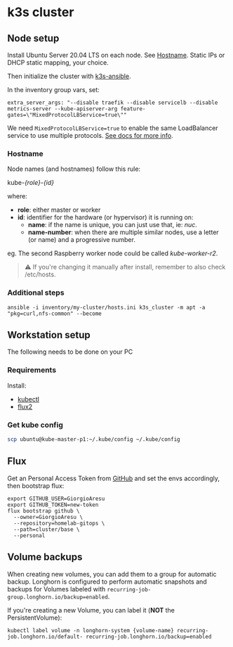 # k3s cluster

## Node setup

Install Ubuntu Server 20.04 LTS on each node. See [Hostname](#Hostname).
Static IPs or DHCP static mapping, your choice.

Then initialize the cluster with [k3s-ansible](https://github.com/k3s-io/k3s-ansible).

In the inventory group vars, set:

```
extra_server_args: "--disable traefik --disable servicelb --disable metrics-server --kube-apiserver-arg feature-gates=\"MixedProtocolLBService=true\""
```

We need `MixedProtocolLBService=true` to enable the same LoadBalancer service to use multiple protocols.
[See docs for more info](https://kubernetes.io/docs/reference/command-line-tools-reference/feature-gates/).

### Hostname

Node names (and hostnames) follow this rule:

kube-*{role}*-*{id}*

where:

- **role**: either master or worker
- **id**: identifier for the hardware (or hypervisor) it is running on:
  - **name**: if the name is unique, you can just use that, ie: *nuc*.
  - **name-number**: when there are multiple similar nodes, use a letter (or name) and a progressive number.

eg. The second Raspberry worker node could be called *kube-worker-r2*.

> :warning: If you're changing it manually after install, remember to also check /etc/hosts.


### Additional steps

```shell
ansible -i inventory/my-cluster/hosts.ini k3s_cluster -m apt -a "pkg=curl,nfs-common" --become
```


## Workstation setup

The following needs to be done on your PC


### Requirements

Install:

- [kubectl](https://kubernetes.io/docs/tasks/tools/)
- [flux2](https://fluxcd.io/docs/installation/#install-the-flux-cli)


### Get kube config

```bash
scp ubuntu@kube-master-p1:~/.kube/config ~/.kube/config
```


## Flux

Get an Personal Access Token from [GitHub](https://github.com/settings/tokens) and set the envs accordingly, then bootstrap flux:

```
export GITHUB_USER=GiorgioAresu
export GITHUB_TOKEN=new-token
flux bootstrap github \
  --owner=GiorgioAresu \
  --repository=homelab-gitops \
  --path=cluster/base \
  --personal
```

## Volume backups

When creating new volumes, you can add them to a group for automatic backup.
Longhorn is configured to perform automatic snapshots and backups for Volumes labeled with `recurring-job-group.longhorn.io/backup=enabled`.

If you're creating a new Volume, you can label it (**NOT** the PersistentVolume):

```shell
kubectl label volume -n longhorn-system {volume-name} recurring-job.longhorn.io/default- recurring-job.longhorn.io/backup=enabled
```
